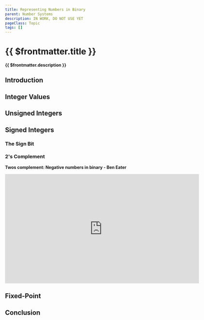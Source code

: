 ```yaml
---
title: Representing Numbers in Binary
parent: Number Systems
description: IN WORK, DO NOT USE YET
pageClass: Topic
tags: []
---
```


# {{ $frontmatter.title }}
**{{ $frontmatter.description }}**

<KeyConcepts :ConceptArray= "[
{
  Concept:'Concept 1',
  Details:'  '
},
{
  Concept:'Concept 2',
  Details:'  '
  }
]" />

## Introduction

## Integer Values

## Unsigned Integers

## Signed Integers

### The Sign Bit

### 2's Complement

**Twos complement: Negative numbers in binary - Ben Eater**
<iframe width="640" height="360"  src="https://www.youtube.com/embed/4qH4unVtJkE" title="YouTube video player" frameborder="0" allow="accelerometer; autoplay; clipboard-write; encrypted-media; gyroscope; picture-in-picture" allowfullscreen></iframe> 

## Fixed-Point

## Conclusion